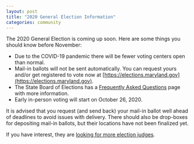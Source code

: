 ```yaml
---
layout: post
title: "2020 General Election Information"
categories: community
---
```


The 2020 General Election is coming up soon. Here are some things you should know before November:

* Due to the COVID-19 pandemic there will be fewer voting centers open than normal.
* Mail-in ballots will not be sent automatically. You can request yours and/or get registered to vote now at [https://elections.maryland.gov](https://elections.maryland.gov).
* The State Board of Elections has a [Frequently Asked Questions](https://elections.maryland.gov/elections/2020/index.html#faq) page with more information.
* Early in-person voting will start on October 26, 2020.

It is advised that you request (and send back) your mail-in ballot well ahead of deadlines to avoid issues with delivery. There should also be drop-boxes for depositing mail-in ballots, but their locations have not been finalized yet.

If you have interest, they are [looking for more election judges](https://elections.maryland.gov/get_involved/election_judges.html).